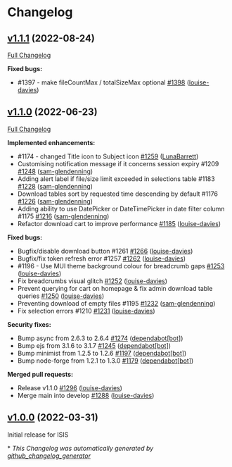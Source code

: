 # Changelog

## [v1.1.1](https://github.com/ral-facilities/datagateway/tree/v1.1.1) (2022-08-24)

[Full Changelog](https://github.com/ral-facilities/datagateway/compare/v1.1.0...v1.1.1)

**Fixed bugs:**

- \#1397 - make fileCountMax / totalSizeMax optional [\#1398](https://github.com/ral-facilities/datagateway/pull/1398) ([louise-davies](https://github.com/louise-davies))

## [v1.1.0](https://github.com/ral-facilities/datagateway/tree/v1.1.0) (2022-06-23)

[Full Changelog](https://github.com/ral-facilities/datagateway/compare/v1.0.0...v1.1.0)

**Implemented enhancements:**

- \#1174 - changed Title icon to Subject icon [\#1259](https://github.com/ral-facilities/datagateway/pull/1259) ([LunaBarrett](https://github.com/LunaBarrett))
- Customising notification message if it concerns session expiry \#1209 [\#1248](https://github.com/ral-facilities/datagateway/pull/1248) ([sam-glendenning](https://github.com/sam-glendenning))
- Adding alert label if file/size limit exceeded in selections table \#1183 [\#1228](https://github.com/ral-facilities/datagateway/pull/1228) ([sam-glendenning](https://github.com/sam-glendenning))
- Download tables sort by requested time descending by default \#1176 [\#1226](https://github.com/ral-facilities/datagateway/pull/1226) ([sam-glendenning](https://github.com/sam-glendenning))
- Adding ability to use DatePicker or DateTimePicker in date filter column \#1175 [\#1216](https://github.com/ral-facilities/datagateway/pull/1216) ([sam-glendenning](https://github.com/sam-glendenning))
- Refactor download cart to improve performance [\#1185](https://github.com/ral-facilities/datagateway/pull/1185) ([louise-davies](https://github.com/louise-davies))

**Fixed bugs:**

- Bugfix/disable download button \#1261 [\#1266](https://github.com/ral-facilities/datagateway/pull/1266) ([louise-davies](https://github.com/louise-davies))
- Bugfix/fix token refresh error \#1257 [\#1262](https://github.com/ral-facilities/datagateway/pull/1262) ([louise-davies](https://github.com/louise-davies))
- \#1196 - Use MUI theme background colour for breadcrumb gaps [\#1253](https://github.com/ral-facilities/datagateway/pull/1253) ([louise-davies](https://github.com/louise-davies))
- Fix breadcrumbs visual glitch [\#1252](https://github.com/ral-facilities/datagateway/pull/1252) ([louise-davies](https://github.com/louise-davies))
- Prevent querying for cart on homepage & fix admin download table queries [\#1250](https://github.com/ral-facilities/datagateway/pull/1250) ([louise-davies](https://github.com/louise-davies))
- Preventing download of empty files \#1195 [\#1232](https://github.com/ral-facilities/datagateway/pull/1232) ([sam-glendenning](https://github.com/sam-glendenning))
- Fix selection errors \#1210 [\#1231](https://github.com/ral-facilities/datagateway/pull/1231) ([louise-davies](https://github.com/louise-davies))

**Security fixes:**

- Bump async from 2.6.3 to 2.6.4 [\#1274](https://github.com/ral-facilities/datagateway/pull/1274) ([dependabot[bot]](https://github.com/apps/dependabot))
- Bump ejs from 3.1.6 to 3.1.7 [\#1245](https://github.com/ral-facilities/datagateway/pull/1245) ([dependabot[bot]](https://github.com/apps/dependabot))
- Bump minimist from 1.2.5 to 1.2.6 [\#1197](https://github.com/ral-facilities/datagateway/pull/1197) ([dependabot[bot]](https://github.com/apps/dependabot))
- Bump node-forge from 1.2.1 to 1.3.0 [\#1179](https://github.com/ral-facilities/datagateway/pull/1179) ([dependabot[bot]](https://github.com/apps/dependabot))

**Merged pull requests:**

- Release v1.1.0 [\#1296](https://github.com/ral-facilities/datagateway/pull/1296) ([louise-davies](https://github.com/louise-davies))
- Merge main into develop  [\#1288](https://github.com/ral-facilities/datagateway/pull/1288) ([louise-davies](https://github.com/louise-davies))



## [v1.0.0](https://github.com/ral-facilities/datagateway/tree/v1.0.0) (2022-03-31)

Initial release for ISIS


\* *This Changelog was automatically generated by [github_changelog_generator](https://github.com/github-changelog-generator/github-changelog-generator)*
